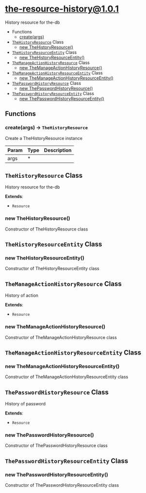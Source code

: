 # the-resource-history@1.0.1

History resource for the-db

+ Functions
  + [create(args)](#the-resource-history-function-create)
+ [`TheHistoryResource`](#the-resource-history-classes) Class
  + [new TheHistoryResource()](#the-resource-history-classes-the-history-resource-constructor)
+ [`TheHistoryResourceEntity`](#the-resource-history-classes) Class
  + [new TheHistoryResourceEntity()](#the-resource-history-classes-the-history-resource-entity-constructor)
+ [`TheManageActionHistoryResource`](#the-resource-history-classes) Class
  + [new TheManageActionHistoryResource()](#the-resource-history-classes-the-manage-action-history-resource-constructor)
+ [`TheManageActionHistoryResourceEntity`](#the-resource-history-classes) Class
  + [new TheManageActionHistoryResourceEntity()](#the-resource-history-classes-the-manage-action-history-resource-entity-constructor)
+ [`ThePasswordHistoryResource`](#the-resource-history-classes) Class
  + [new ThePasswordHistoryResource()](#the-resource-history-classes-the-password-history-resource-constructor)
+ [`ThePasswordHistoryResourceEntity`](#the-resource-history-classes) Class
  + [new ThePasswordHistoryResourceEntity()](#the-resource-history-classes-the-password-history-resource-entity-constructor)

## Functions

<a class='md-heading-link' name="the-resource-history-function-create" ></a>

### create(args) -> `TheHistoryResource`

Create a TheHistoryResource instance

| Param | Type | Description |
| ----- | --- | -------- |
| args | * |  |



<a class='md-heading-link' name="the-resource-history-classes"></a>

## `TheHistoryResource` Class

History resource for the-db

**Extends**: 

+ `Resource`



<a class='md-heading-link' name="the-resource-history-classes-the-history-resource-constructor" ></a>

### new TheHistoryResource()

Constructor of TheHistoryResource class



<a class='md-heading-link' name="the-resource-history-classes"></a>

## `TheHistoryResourceEntity` Class






<a class='md-heading-link' name="the-resource-history-classes-the-history-resource-entity-constructor" ></a>

### new TheHistoryResourceEntity()

Constructor of TheHistoryResourceEntity class



<a class='md-heading-link' name="the-resource-history-classes"></a>

## `TheManageActionHistoryResource` Class

History of action

**Extends**: 

+ `Resource`



<a class='md-heading-link' name="the-resource-history-classes-the-manage-action-history-resource-constructor" ></a>

### new TheManageActionHistoryResource()

Constructor of TheManageActionHistoryResource class



<a class='md-heading-link' name="the-resource-history-classes"></a>

## `TheManageActionHistoryResourceEntity` Class






<a class='md-heading-link' name="the-resource-history-classes-the-manage-action-history-resource-entity-constructor" ></a>

### new TheManageActionHistoryResourceEntity()

Constructor of TheManageActionHistoryResourceEntity class



<a class='md-heading-link' name="the-resource-history-classes"></a>

## `ThePasswordHistoryResource` Class

History of password

**Extends**: 

+ `Resource`



<a class='md-heading-link' name="the-resource-history-classes-the-password-history-resource-constructor" ></a>

### new ThePasswordHistoryResource()

Constructor of ThePasswordHistoryResource class



<a class='md-heading-link' name="the-resource-history-classes"></a>

## `ThePasswordHistoryResourceEntity` Class






<a class='md-heading-link' name="the-resource-history-classes-the-password-history-resource-entity-constructor" ></a>

### new ThePasswordHistoryResourceEntity()

Constructor of ThePasswordHistoryResourceEntity class






